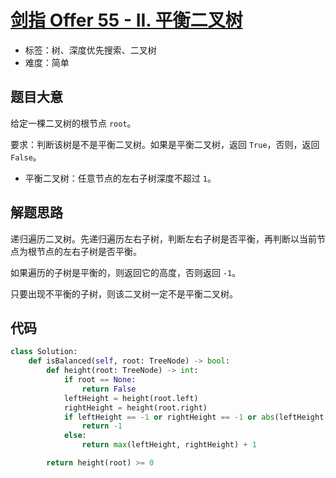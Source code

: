 # [剑指 Offer 55 - II. 平衡二叉树](https://leetcode.cn/problems/ping-heng-er-cha-shu-lcof/)

- 标签：树、深度优先搜索、二叉树
- 难度：简单

## 题目大意

给定一棵二叉树的根节点 `root`。

要求：判断该树是不是平衡二叉树。如果是平衡二叉树，返回 `True`，否则，返回 `False`。

- 平衡二叉树：任意节点的左右子树深度不超过 `1`。

## 解题思路

递归遍历二叉树。先递归遍历左右子树，判断左右子树是否平衡，再判断以当前节点为根节点的左右子树是否平衡。

如果遍历的子树是平衡的，则返回它的高度，否则返回 `-1`。

只要出现不平衡的子树，则该二叉树一定不是平衡二叉树。

## 代码

```Python
class Solution:
    def isBalanced(self, root: TreeNode) -> bool:
        def height(root: TreeNode) -> int:
            if root == None:
                return False
            leftHeight = height(root.left)
            rightHeight = height(root.right)
            if leftHeight == -1 or rightHeight == -1 or abs(leftHeight - rightHeight) > 1:
                return -1
            else:
                return max(leftHeight, rightHeight) + 1

        return height(root) >= 0
```


